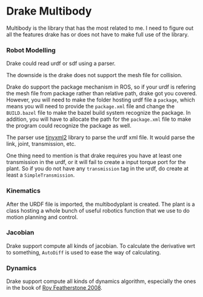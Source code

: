 # Drake Multibody

Multibody is the library that has the most related to me. I need to figure out all the features drake has or does not have to make full use of the library.  


### Robot Modelling

Drake could read urdf or sdf using a parser.

The downside is the drake does not support the mesh file for collision.

Drake do support the package mechanism in ROS, so if your urdf is refering the mesh file from package rather than relative path, drake got you covered. However, you will need to make the folder hosting urdf file a `package`, which means you will need to provide the `package.xml` file and change the `BUILD.bazel` file to make the bazel build system recognize the package. In addition, you will have to allocate the path for the `package.xml` file to make the program could recognize the package as well.  


The parser use [tinyxml2](https://github.com/leethomason/tinyxml2) library to parse the urdf xml file. It would parse the link, joint, transmission, etc.

One thing need to mention is that drake requires you have at least one transmission in the urdf, or it will fail to create a input torque port for the plant. So if you do not have any `transmission` tag in the urdf, do create at least a `SimpleTransmission`.  


### Kinematics

After the URDF file is imported, the multibodyplant is created. The plant is a class hosting a whole bunch of useful robotics function that we use to do motion planning and control.  


### Jacobian

Drake support compute all kinds of jacobian. To calculate the derivative wrt to something, `AutoDiff` is used to ease the way of calculating.  


### Dynamics

Drake support compute all kinds of dynamics algorithm, especially the ones in the book of [Roy Featherstone 2008](https://link.springer.com/book/10.1007/978-1-4899-7560-7).  


